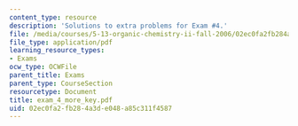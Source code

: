 ```yaml
---
content_type: resource
description: 'Solutions to extra problems for Exam #4.'
file: /media/courses/5-13-organic-chemistry-ii-fall-2006/02ec0fa2fb284a3de048a85c311f4587_exam_4_more_key.pdf
file_type: application/pdf
learning_resource_types:
- Exams
ocw_type: OCWFile
parent_title: Exams
parent_type: CourseSection
resourcetype: Document
title: exam_4_more_key.pdf
uid: 02ec0fa2-fb28-4a3d-e048-a85c311f4587
---
```

